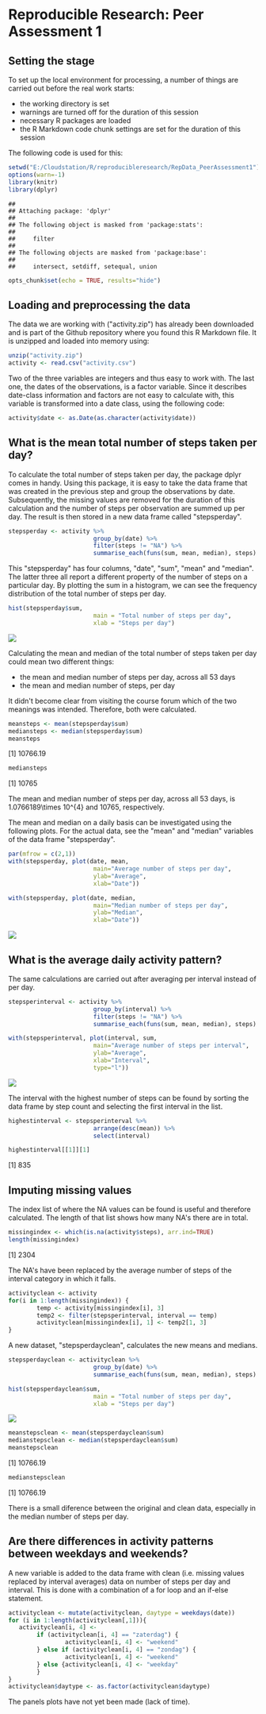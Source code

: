 # Reproducible Research: Peer Assessment 1


## Setting the stage
To set up the local environment for processing, a number of things are carried out before the real work starts:
        
- the working directory is set  
- warnings are turned off for the duration of this session    
- necessary R packages are loaded       
- the R Markdown code chunk settings are set for the duration of this session   

The following code is used for this:

```r
setwd("E:/Cloudstation/R/reproducibleresearch/RepData_PeerAssessment1")
options(warn=-1)
library(knitr)
library(dplyr)
```

```
## 
## Attaching package: 'dplyr'
## 
## The following object is masked from 'package:stats':
## 
##     filter
## 
## The following objects are masked from 'package:base':
## 
##     intersect, setdiff, setequal, union
```

```r
opts_chunk$set(echo = TRUE, results="hide")
```

## Loading and preprocessing the data
The data we are working with ("activity.zip") has already been downloaded and is part of the Github repository where you found this R Markdown file. It is unzipped and loaded into memory using:


```r
unzip("activity.zip")
activity <- read.csv("activity.csv")
```

Two of the three variables are integers and thus easy to work with. The last one, the dates of the observations, is a factor variable. Since it describes date-class information and factors are not easy to calculate with, this variable is transformed into a date class, using the following code:


```r
activity$date <- as.Date(as.character(activity$date))
```

## What is the mean total number of steps taken per day?
To calculate the total number of steps taken per day, the package dplyr comes in handy. Using this package, it is easy to take the data frame that was created in the previous step and group the observations by date. Subsequently, the missing values are removed for the duration of this calculation and the number of steps per observation are summed up per day. The result is then stored in a new data frame called "stepsperday". 


```r
stepsperday <- activity %>%
                        group_by(date) %>%
                        filter(steps != "NA") %>%
                        summarise_each(funs(sum, mean, median), steps)
```

This "stepsperday" has four columns, "date", "sum", "mean" and "median". The latter three all report a different property of the number of steps on a particular day. By plotting the sum in a histogram, we can see the frequency distribution of the total number of steps per day.


```r
hist(stepsperday$sum, 
                        main = "Total number of steps per day",
                        xlab = "Steps per day")
```

![](PA1_template_files/figure-html/histstepsperday-1.png) 

Calculating the mean and median of the total number of steps taken per day could mean two different things:
        
- the mean and median number of steps per day, across all 53 days       
- the mean and median number of steps, per day  

It didn't become clear from visiting the course forum which of the two meanings was intended. Therefore, both were calculated.


```r
meansteps <- mean(stepsperday$sum)
mediansteps <- median(stepsperday$sum)
meansteps
```

[1] 10766.19

```r
mediansteps
```

[1] 10765

The mean and median number of steps per day, across all 53 days, is 1.0766189\times 10^{4} and 10765, respectively. 

The mean and median on a daily basis can be investigated using the following plots. For the actual data, see the "mean" and "median" variables of the data frame "stepsperday".


```r
par(mfrow = c(2,1))
with(stepsperday, plot(date, mean, 
                        main="Average number of steps per day",
                        ylab="Average", 
                        xlab="Date"))

with(stepsperday, plot(date, median, 
                        main="Median number of steps per day",
                        ylab="Median", 
                        xlab="Date"))
```

![](PA1_template_files/figure-html/stepssummary2-1.png) 

## What is the average daily activity pattern?
The same calculations are carried out after averaging per interval instead of per day. 


```r
stepsperinterval <- activity %>%
                        group_by(interval) %>%
                        filter(steps != "NA") %>%
                        summarise_each(funs(sum, mean, median), steps)

with(stepsperinterval, plot(interval, sum, 
                        main="Average number of steps per interval",
                        ylab="Average", 
                        xlab="Interval", 
                        type="l"))
```

![](PA1_template_files/figure-html/stepsperinterval-1.png) 

The interval with the highest number of steps can be found by sorting the data frame by step count and selecting the first interval in the list.


```r
highestinterval <- stepsperinterval %>%
                        arrange(desc(mean)) %>%
                        select(interval)

highestinterval[[1]][1]
```

[1] 835

## Imputing missing values
The index list of where the NA values can be found is useful and therefore calculated. The length of that list shows how many NA's there are in total. 


```r
missingindex <- which(is.na(activity$steps), arr.ind=TRUE)
length(missingindex)
```

[1] 2304

The NA's have been replaced by the average number of steps of the interval category in which it falls.


```r
activityclean <- activity
for(i in 1:length(missingindex)) {
        temp <- activity[missingindex[i], 3]
        temp2 <- filter(stepsperinterval, interval == temp)
        activityclean[missingindex[i], 1] <- temp2[1, 3]
}
```

A new dataset, "stepsperdayclean", calculates the new means and medians. 


```r
stepsperdayclean <- activityclean %>%
                        group_by(date) %>%
                        summarise_each(funs(sum, mean, median), steps)
```



```r
hist(stepsperdayclean$sum, 
                        main = "Total number of steps per day",
                        xlab = "Steps per day")
```

![](PA1_template_files/figure-html/histstepsperdayclean-1.png) 



```r
meanstepsclean <- mean(stepsperdayclean$sum)
medianstepsclean <- median(stepsperdayclean$sum)
meanstepsclean
```

[1] 10766.19

```r
medianstepsclean
```

[1] 10766.19

There is a small diference between the original and clean data, especially in the median number of steps per day.

## Are there differences in activity patterns between weekdays and weekends?

A new variable is added to the data frame with clean (i.e. missing values replaced by interval averages) data on number of steps per day and interval. This is done with a combination of a for loop and an if-else statement.  


```r
activityclean <- mutate(activityclean, daytype = weekdays(date))
for (i in 1:length(activityclean[,1])){
   activityclean[i, 4] <-
        if (activityclean[i, 4] == "zaterdag") {
                activityclean[i, 4] <- "weekend"
        } else if (activityclean[i, 4] == "zondag") {
                activityclean[i, 4] <- "weekend"
        } else {activityclean[i, 4] <- "weekday"
        }     
}
activityclean$daytype <- as.factor(activityclean$daytype)
```

The panels plots have not yet been made (lack of time). 
